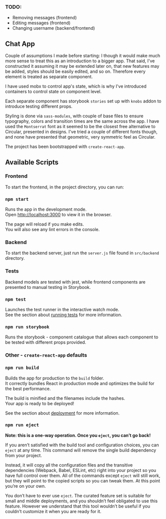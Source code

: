 ### TODO:
- Removing messages (frontend)
- Editing messages (frontend)
- Changing username (backend/frontend)

## Chat App
Couple of assumptions I made before starting: I though it would make much more sense to treat this as an introduction to a bigger app. That said, I've constructed it assuming it may be extended later on, that new features may be added, styles should be easily edited, and so on. Therefore every element is treated as separate component.

I have used mobx to control app's state, which is why I've introduced containers to control state on component level.

Each separate component has storybook `stories` set up with `knobs` addon to introduce testing different props. 

Styling is done via `sass-modules`, with couple of base files to ensure typography, colors and transition times are the same across the app. I have used the `Montserrat` font as it seemed to be the closest free alternative to Circular, presented in designs. I've tried a couple of different fonts though, and none have presented that geometric, very symmetric feel as Circular.

The project has been bootstrapped with `create-react-app`.

## Available Scripts

### Frontend
To start the frontend, in the project directory, you can run:

### `npm start`

Runs the app in the development mode.<br>
Open [http://localhost:3000](http://localhost:3000) to view it in the browser.

The page will reload if you make edits.<br>
You will also see any lint errors in the console.

### Backend
To start the backend server, just run the `server.js` file found in `src/backend` directory.

### Tests

Backend models are tested with jest, while frontend components are presented to manual testing in Storybook.

### `npm test`

Launches the test runner in the interactive watch mode.<br>
See the section about [running tests](https://facebook.github.io/create-react-app/docs/running-tests) for more information.

### `npm run storybook`

Runs the storybook - component catalogue that allows each component to be tested with different props provided.

### Other - `create-react-app` defaults
### `npm run build`

Builds the app for production to the `build` folder.<br>
It correctly bundles React in production mode and optimizes the build for the best performance.

The build is minified and the filenames include the hashes.<br>
Your app is ready to be deployed!

See the section about [deployment](https://facebook.github.io/create-react-app/docs/deployment) for more information.

### `npm run eject`

**Note: this is a one-way operation. Once you `eject`, you can’t go back!**

If you aren’t satisfied with the build tool and configuration choices, you can `eject` at any time. This command will remove the single build dependency from your project.

Instead, it will copy all the configuration files and the transitive dependencies (Webpack, Babel, ESLint, etc) right into your project so you have full control over them. All of the commands except `eject` will still work, but they will point to the copied scripts so you can tweak them. At this point you’re on your own.

You don’t have to ever use `eject`. The curated feature set is suitable for small and middle deployments, and you shouldn’t feel obligated to use this feature. However we understand that this tool wouldn’t be useful if you couldn’t customize it when you are ready for it.
